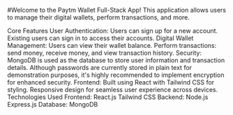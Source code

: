 
#Welcome to the Paytm Wallet Full-Stack App! This application allows users to manage their digital wallets, perform transactions, and more.

Core Features
User Authentication:
Users can sign up for a new account.
Existing users can sign in to access their accounts.
Digital Wallet Management:
Users can view their wallet balance.
Perform transactions: send money, receive money, and view transaction history.
Security:
MongoDB is used as the database to store user information and transaction details.
Although passwords are currently stored in plain text for demonstration purposes, it's highly recommended to implement encryption for enhanced security.
Frontend:
Built using React with Tailwind CSS for styling.
Responsive design for seamless user experience across devices.
Technologies Used
Frontend:
React.js
Tailwind CSS
Backend:
Node.js
Express.js
Database:
MongoDB